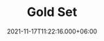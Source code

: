 ---
title: Gold Set
date: 2021-11-17T11:22:16.000+06:00
description: Gold Set
price: '50.00'
priceBefore: '75.00'
shortDescription: Gold Set
productID: "12"
images:
- image: "/uploads/Gold-Set.jpeg"

---